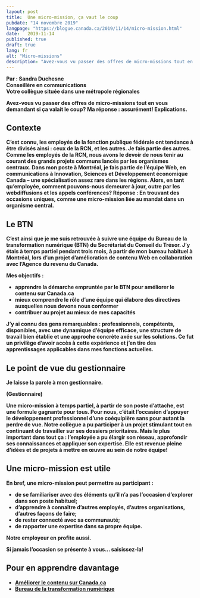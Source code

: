```yaml
---
layout: post
title:  Une micro-mission, ça vaut le coup
pubdate: "14 novembre 2019"
langpage: "https://blogue.canada.ca/2019/11/14/micro-mission.html"
date:   2019-11-14
published: true
draft: true
lang: fr
alt: "Micro-missions"
description: "Avez-vous vu passer des offres de micro-missions tout en vous demandant si ça valait le coup?"
---
```


<style>
figcaption {
  font-size: 17px !important;
  line-height: 1.5;
  max-width: 80ch;
  padding-bottom: 10px;
  padding-top: 5px;
}

.blockquote {
  color: #277891;
}

</style>

<b>Par :  Sandra Duchesne<br>
Conseillère en communications <br>
Votre collègue située dans une métropole régionales<br>

<p>Avez-vous vu passer des offres de micro-missions tout en vous demandant si ça valait le coup? Ma réponse&nbsp:&nbspassurément! Explications.</p>


## Contexte


C’est connu, les employés de la fonction publique fédérale ont tendance à être divisés ainsi : ceux de la RCN, et les autres. Je fais partie des autres.  Comme les employés de la RCN, nous avons le devoir de nous tenir au courant des grands projets communs lancés par les organismes centraux.
Dans mon poste à Montréal, je fais partie de l’équipe Web, en communications à Innovation, Sciences et Développement économique Canada – une spécialisation assez rare dans les régions. Alors, en tant  qu’employée, comment pouvons-nous demeurer à jour, outre par les webdiffusions et les appels conférences? Réponse : En trouvant des occasions uniques, comme une micro-mission liée au mandat dans un organisme central.



## Le BTN


C’est ainsi que je me suis retrouvée à suivre une équipe du Bureau de la transformation numérique (BTN) du Secrétariat du Conseil du Trésor. J’y étais à temps partiel pendant trois mois, à partir de mon bureau habituel à Montréal, lors d’un projet d’amélioration de contenu Web en collaboration avec l’Agence du revenu du Canada.

Mes objectifs :
* apprendre la démarche empruntée par le BTN pour améliorer le contenu sur Canada.ca
* mieux comprendre le rôle d’une équipe qui élabore des directives auxquelles nous devons nous conformer
* contribuer au projet au mieux de mes capacités

J’y ai connu des gens remarquables : professionnels, compétents, disponibles, avec une dynamique d’équipe efficace, une structure de travail bien établie et une approche concrète axée sur les solutions. Ce fut un privilège d’avoir accès à cette expérience et j’en tire des apprentissages applicables dans mes fonctions actuelles.




## Le point de vue du gestionnaire


Je laisse la parole à mon gestionnaire.

(Gestionnaire)

Une micro-mission à temps partiel, à partir de son poste d’attache, est une formule gagnante pour tous. Pour nous, c’était l’occasion d’appuyer le développement professionnel d’une coéquipière sans pour autant la perdre de vue. Notre collègue a pu participer à un projet stimulant tout en continuant de travailler sur ses dossiers prioritaires.
Mais le plus important dans tout ça : l’employée a pu élargir son réseau, approfondir ses connaissances et appliquer son expertise. Elle est revenue pleine d’idées et de projets à mettre en œuvre au sein de notre équipe!




## Une micro-mission est utile


En bref, une micro-mission peut permettre au participant :
* de se familiariser avec des éléments qu’il n’a pas l’occasion d’explorer dans son poste habituel;
* d’apprendre à connaître d’autres employés, d’autres organisations, d’autres façons de faire;
* de rester connecté avec sa communauté;
* de rapporter une expertise dans sa propre équipe.

Notre employeur en profite aussi.

Si jamais l’occasion se présente à vous… saisissez-la!



## Pour en apprendre davantage
* [Améliorer le contenu sur Canada.ca](https://blogue.canada.ca/pages/apercu-projet.html)
* [Bureau de la transformation numérique](https://www.canada.ca/fr/gouvernement/a-propos/a-propos-bureau-transformation-numerique.html)
